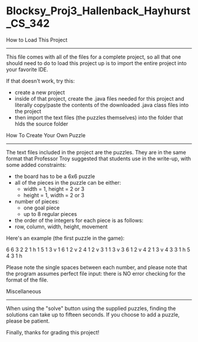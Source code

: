 Blocksy_Proj3_Hallenback_Hayhurst_CS_342
========================================

How to Load This Project
_______________________________________________________________________________________________________

This file comes with all of the files for a complete project, so all that one should need to do to
load this project up is to import the entire project into your favorite IDE.

If that doesn't work, try this:
- create a new project
- inside of that project, create the .java files needed for this project and literally copy/paste the
  contents of the downloaded .java class files into the project
- then import the text files (the puzzles themselves) into the folder that hlds the source folder



How To Create Your Own Puzzle
________________________________________________________________________________________________________

The text files included in the project are the puzzles.  They are in the same format that Professor Troy
suggested that students use in the write-up, with some added constraints:

- the board has to be a 6x6 puzzle
- all of the pieces in the puzzle can be either:
  - width  = 1, height = 2 or 3
  - height = 1, width = 2 or 3
- number of pieces:
  - one goal piece
  - up to 8 regular pieces
- the order of the integers for each piece is as follows:
- row, column, width, height, movement
  
Here's an example (the first puzzle in the game):

6 6
3 2 2 1 h
1 5 1 3 v
1 6 1 2 v
2 4 1 2 v
3 1 1 3 v
3 6 1 2 v
4 2 1 3 v
4 3 3 1 h
5 4 3 1 h

Please note the single spaces between each number, and please note that the program assumes perfect file input:
there is NO error checking for the format of the file.


Miscellaneous
____________________________________________________________________________________________________________

When using the "solve" button using the supplied puzzles, finding the solutions can take up to fifteen seconds.
If you choose to add a puzzle, please be patient.

Finally, thanks for grading this project!



